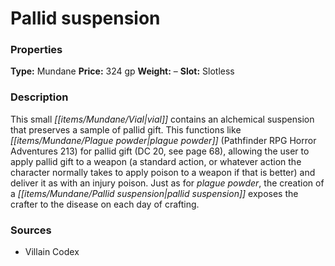 ﻿---
Title: "Pallid suspension"
Type: "Mundane"
Price: "324 gp"
Weight: "–"
Slot: "Slotless"
Description: |
  "This small vial contains an alchemical suspension that preserves a sample of pallid gift. This functions like plague powder (_Pathfinder RPG Horror Adventures_ 213) for pallid gift (DC 20, see page 68), allowing the user to apply pallid gift to a weapon (a standard action, or whatever action the character normally takes to apply poison to a weapon if that is better) and deliver it as with an injury poison. Just as for plague powder, the creation of a pallid suspension exposes the crafter to the disease on each day of crafting."
Sources: "['Villain Codex']"
---

# Pallid suspension

### Properties

**Type:** Mundane **Price:** 324 gp **Weight:** – **Slot:** Slotless

### Description

This small _[[items/Mundane/Vial|vial]]_ contains an alchemical suspension that preserves a sample of pallid gift. This functions like _[[items/Mundane/Plague powder|plague powder]]_ (Pathfinder RPG Horror Adventures 213) for pallid gift (DC 20, see page 68), allowing the user to apply pallid gift to a weapon (a standard action, or whatever action the character normally takes to apply poison to a weapon if that is better) and deliver it as with an injury poison. Just as for _plague powder_, the creation of a _[[items/Mundane/Pallid suspension|pallid suspension]]_ exposes the crafter to the disease on each day of crafting.

### Sources

* Villain Codex